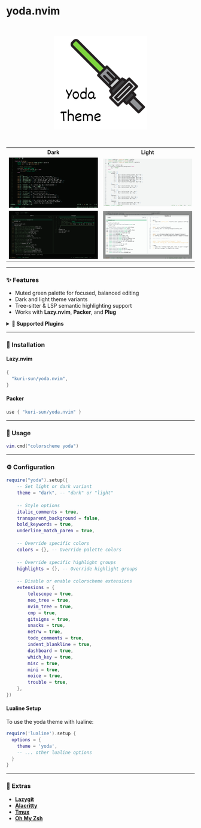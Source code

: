 # yoda.nvim

<br/>

<p align="center">
    <img width="250" height="250" alt="lightsaber" src="assets/logo.png" />
</p>

<br/>

<table width="100%">
  <tr>
    <th>Dark</th>
    <th>Light</th>
  </tr>
  <tr>
    <td width="50%">
      <img src="assets/code.png" />
    </td>
    <td width="50%">
      <img src="assets/code-l.png" />
    </td>
  </tr>
  <tr>
    <td width="50%">
      <img src="assets/snacks.png" />
    </td>
    <td width="50%">
      <img src="assets/snack-l.png" />
    </td>
  </tr>
</table>

---

### ✨ Features

- Muted green palette for focused, balanced editing
- Dark and light theme variants
- Tree-sitter & LSP semantic highlighting support
- Works with **Lazy.nvim**, **Packer**, and **Plug**

<details>
<summary><b>🔌 Supported Plugins</b></summary>

| Plugin                                                                          | Highlights                                                    |
| ------------------------------------------------------------------------------- | ------------------------------------------------------------- |
| [neo-tree.nvim](https://github.com/nvim-neo-tree/neo-tree.nvim)                 | [neo-tree.lua](lua/yoda/plugins/neo-tree.lua)                 |
| [nvim-tree.lua](https://github.com/nvim-tree/nvim-tree.lua)                     | [nvim-tree.lua](lua/yoda/plugins/nvim-tree.lua)               |
| [telescope.nvim](https://github.com/nvim-telescope/telescope.nvim)              | [telescope.lua](lua/yoda/plugins/telescope.lua)               |
| [nvim-cmp](https://github.com/hrsh7th/nvim-cmp)                                 | [cmp.lua](lua/yoda/plugins/cmp.lua)                           |
| [gitsigns.nvim](https://github.com/lewis6991/gitsigns.nvim)                     | [gitsigns.lua](lua/yoda/plugins/gitsigns.lua)                 |
| [lualine.nvim](https://github.com/nvim-lualine/lualine.nvim)                    | [lualine.lua](lua/lualine/themes/yoda.lua)                    |
| [indent-blankline.nvim](https://github.com/lukas-reineke/indent-blankline.nvim) | [indent-blankline.lua](lua/yoda/plugins/indent-blankline.lua) |
| [snacks.nvim](https://github.com/folke/snacks.nvim)                             | [snacks.lua](lua/yoda/plugins/snacks.lua)                     |
| [dashboard-nvim](https://github.com/nvimdev/dashboard-nvim)                     | [dashboard.lua](lua/yoda/plugins/dashboard.lua)               |
| [which-key.nvim](https://github.com/folke/which-key.nvim)                       | [which-key.lua](lua/yoda/plugins/which-key.lua)               |
| [todo-comments.nvim](https://github.com/folke/todo-comments.nvim)               | [todo-comments.lua](lua/yoda/plugins/todo-comments.lua)       |
| netrw (built-in)                                                                | [netrw.lua](lua/yoda/plugins/netrw.lua)                       |
| [mini.nvim](https://github.com/echasnovski/mini.nvim)                           | [mini.lua](lua/yoda/plugins/mini.lua)                         |
| [noice.nvim](https://github.com/folke/noice.nvim)                               | [noice.lua](lua/yoda/plugins/noice.lua)                       |
| [trouble.nvim](https://github.com/folke/trouble.nvim)                           | [trouble.lua](lua/yoda/plugins/trouble.lua)                   |

</details>

---

### 🚀 Installation

#### **Lazy.nvim**

```lua
{
  "kuri-sun/yoda.nvim",
}
```

#### **Packer**

```lua
use { "kuri-sun/yoda.nvim" }

```

---

### 🚀 Usage

```lua
vim.cmd("colorscheme yoda")
```

---

### ⚙️ Configuration

```lua
require("yoda").setup({
    -- Set light or dark variant
    theme = "dark", -- "dark" or "light"

    -- Style options
    italic_comments = true,
    transparent_background = false,
    bold_keywords = true,
    underline_match_paren = true,

    -- Override specific colors
    colors = {}, -- Override palette colors

    -- Override specific highlight groups
    highlights = {}, -- Override highlight groups

    -- Disable or enable colorscheme extensions
    extensions = {
        telescope = true,
        neo_tree = true,
        nvim_tree = true,
        cmp = true,
        gitsigns = true,
        snacks = true,
        netrw = true,
        todo_comments = true,
        indent_blankline = true,
        dashboard = true,
        which_key = true,
        misc = true,
        mini = true,
        noice = true,
        trouble = true,
    },
})
```

#### **Lualine Setup**

To use the yoda theme with lualine:

```lua
require('lualine').setup {
  options = {
    theme = 'yoda',
    -- ... other lualine options
  }
}
```

---

### 🎁 Extras

- **[Lazygit](extras/lazygit/)**
- **[Alacritty](extras/alacritty/)**
- **[Tmux](extras/tmux/)**
- **[Oh My Zsh](extras/oh-my-zsh/)**
